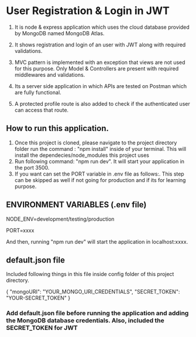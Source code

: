# User Registration & Login in JWT

1. It is node & express application which uses the cloud database provided by MongoDB named MongoDB Atlas.
2. It shows registration and login of an user with JWT along with required validations.

3. MVC pattern is implemented with an exception that views are not used for this purpose. Only Model & Controllers are present with required middlewares and validations.

4. Its a server side application in which APIs are tested on Postman which are fully functional.
5. A protected profile route is also added to check if the authenticated user can access that route.

## How to run this application.

1. Once this project is cloned, please navigate to the project directory folder run the command : "npm install" inside of your terminal. This will install the dependecies/node_modules this project uses
2. Run following command: "npm run dev". It will start your application in the port 3500.
3. If you want can set the PORT variable in .env file as follows:. This step can be skipped as well if not going for production and if its for learning purpose.

## ENVIRONMENT VARIABLES (.env file)

NODE_ENV=development/testing/production

PORT=xxxx

And then, running "npm run dev" will start the application in localhost:xxxx.

## default.json file

Included following things in this file inside config folder of this project directory.

{
"mongoURI": "YOUR_MONGO_URI_CREDENTIALS",
"SECRET_TOKEN": "YOUR-SECRET_TOKEN"
}

### Add default.json file before running the application and adding the MongoDB database credentials. Also, included the SECRET_TOKEN for JWT
